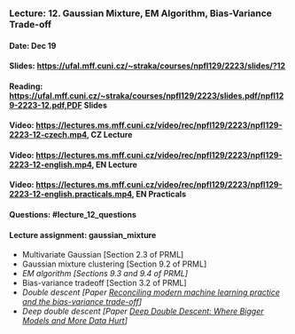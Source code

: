 ### Lecture: 12. Gaussian Mixture, EM Algorithm, Bias-Variance Trade-off
#### Date: Dec 19
#### Slides: https://ufal.mff.cuni.cz/~straka/courses/npfl129/2223/slides/?12
#### Reading: https://ufal.mff.cuni.cz/~straka/courses/npfl129/2223/slides.pdf/npfl129-2223-12.pdf,PDF Slides
#### Video: https://lectures.ms.mff.cuni.cz/video/rec/npfl129/2223/npfl129-2223-12-czech.mp4, CZ Lecture
#### Video: https://lectures.ms.mff.cuni.cz/video/rec/npfl129/2223/npfl129-2223-12-english.mp4, EN Lecture
#### Video: https://lectures.ms.mff.cuni.cz/video/rec/npfl129/2223/npfl129-2223-12-english.practicals.mp4, EN Practicals
#### Questions: #lecture_12_questions
#### Lecture assignment: gaussian_mixture

- Multivariate Gaussian [Section 2.3 of PRML]
- Gaussian mixture clustering [Section 9.2 of PRML]
- _EM algorithm [Sections 9.3 and 9.4 of PRML]_
- Bias-variance tradeoff [Section 3.2 of PRML]
- _Double descent [Paper [Reconciling modern machine learning practice and the bias-variance trade-off](https://arxiv.org/abs/1812.11118)]_
- _Deep double descent [Paper [Deep Double Descent: Where Bigger Models and More Data Hurt](https://arxiv.org/abs/1912.02292)]_
